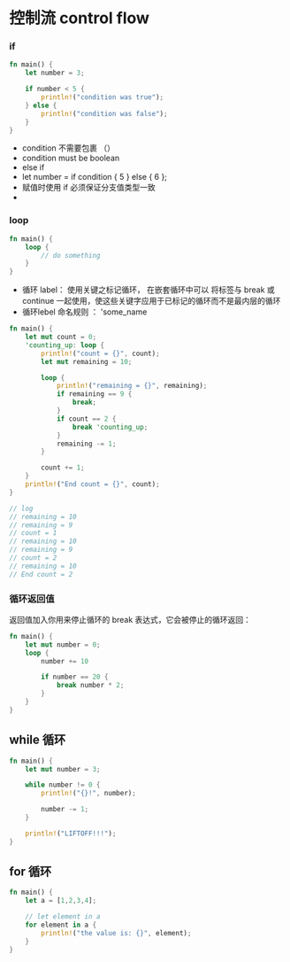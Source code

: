 # 控制流 control flow


### if
```rust
fn main() {
    let number = 3;

    if number < 5 {
        println!("condition was true");
    } else {
        println!("condition was false");
    }
}
```

* condition 不需要包裹 （）
* condition must be boolean
* else if
* let number = if condition { 5 } else { 6 };
* 赋值时使用 if 必须保证分支值类型一致
* 

### loop

```rust
fn main() {
    loop {
        // do something
    }
}
```

* 循环 label： 使用关键之标记循环， 在嵌套循环中可以 将标签与 break 或 continue 一起使用，使这些关键字应用于已标记的循环而不是最内层的循环
* 循环lebel 命名规则 ： 'some_name

```rust
fn main() {
    let mut count = 0;
    'counting_up: loop {
        println!("count = {}", count);
        let mut remaining = 10;

        loop {
            println!("remaining = {}", remaining);
            if remaining == 9 {
                break;
            }
            if count == 2 {
                break 'counting_up;
            }
            remaining -= 1;
        }

        count += 1;
    }
    println!("End count = {}", count);
}

// log
// remaining = 10
// remaining = 9
// count = 1
// remaining = 10
// remaining = 9
// count = 2
// remaining = 10
// End count = 2
```


### 循环返回值

返回值加入你用来停止循环的 break 表达式，它会被停止的循环返回：

```rust
fn main() {
    let mut number = 0;
    loop {
        number += 10

        if number == 20 {
            break number * 2;
        }
    }
}
````


## while 循环

```rust
fn main() {
    let mut number = 3;

    while number != 0 {
        println!("{}!", number);

        number -= 1;
    }

    println!("LIFTOFF!!!");
}
```


## for 循环

```rust
fn main() {
    let a = [1,2,3,4];

    // let element in a
    for element in a {
        println!("the value is: {}", element);
    }
}
```

